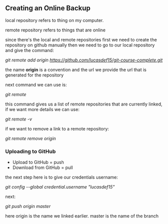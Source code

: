 ## Creating an Online Backup

local repository refers to thing on my computer.

remote repository refers to things that are online


since there's the local and remote repositories first we need to create the repository on github manually then we need to go to our local repository and give the command:

_git remote add origin https://github.com/lucasdef15/git-course-complete.git_

the name __origin__ is a convention and the url we provide the url that is generated for the repository

next command we can use is:

_git remote_

this command gives us a list of remote repositories that are currently linked, if we want more details we can use:

_git remote -v_

if we want to remove a link to a remote repository:

_git remote remove origin_

### Uploading to GitHub

- Upload to GitHub = push
- Download from GitHub = pull

the next step here is to give our credentials username:

_git config --global credential.username "lucasdef15"_

next:

_git push origin master_

here origin is the name we linked earlier.
master is the name of the branch